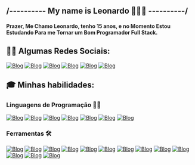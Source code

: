 ## /---------- My name is Leonardo 👨🏻‍💻 ----------/

#### Prazer, Me  Chamo Leonardo, tenho 15 anos, e no Momento Estou Estudando Para me Tornar um Bom Programador Full Stack.

## 🐱‍👤 Algumas Redes Sociais:
 [![Blog](https://img.shields.io/badge/WhatsApp-25D366?style=for-the-badge&logo=whatsapp&logoColor=white)](https://wa.me/5551981878350) [![Blog](https://img.shields.io/badge/Discord-7289DA?style=for-the-badge&logo=discord&logoColor=white)](https://discord.com/users/1142510902902526092) [![Blog](https://img.shields.io/badge/Instagram-E4405F?style=for-the-badge&logo=instagram&logoColor=white)](https://www.instagram.com/leors7_/) [![Blog](https://img.shields.io/badge/YouTube-FF0000?style=for-the-badge&logo=youtube&logoColor=white)](https://www.youtube.com/@Leo7-Dev) [![Blog](https://img.shields.io/badge/LinkedIn-0077B5?style=for-the-badge&logo=linkedin&logoColor=white)]() [![Blog](https://img.shields.io/badge/GitHub-100000?style=for-the-badge&logo=github&logoColor=white)](https://github.com/Leo7-Dev)

## 🎓 Minhas habilidades:

### Linguagens de Programação 👨‍💻
 [![Blog](https://img.shields.io/badge/HTML5-E34F26?style=for-the-badge&logo=html5&logoColor=white)](https://developer.mozilla.org/pt-BR/docs/Web/HTML) [![Blog](https://img.shields.io/badge/CSS3-1572B6?style=for-the-badge&logo=css3&logoColor=white)](https://developer.mozilla.org/pt-BR/docs/Web/CSS) [![Blog](https://img.shields.io/badge/JavaScript-F7DF1E?style=for-the-badge&logo=javascript&logoColor=black)](https://developer.mozilla.org/pt-BR/docs/Web/JavaScript) [![Blog](https://img.shields.io/badge/TypeScript-007ACC?style=for-the-badge&logo=typescript&logoColor=white)](https://tecnoblog.net/responde/o-que-e-typescript-guia-para-iniciantes/) [![Blog](https://img.shields.io/badge/Python-14354C?style=for-the-badge&logo=python&logoColor=white)](https://www.python.org/) [![Blog](https://img.shields.io/badge/PHP-777BB4?style=for-the-badge&logo=php&logoColor=white)](https://www.php.net/) [![Blog](https://img.shields.io/badge/MySQL-00000F?style=for-the-badge&logo=mysql&logoColor=white)](https://www.mysql.com/)

 ### Ferramentas 🛠

 [![Blog](https://img.shields.io/badge/React-20232A?style=for-the-badge&logo=react&logoColor=61DAFB)](https://pt-br.legacy.reactjs.org/)
 [![Blog](https://img.shields.io/badge/Node.js-43853D?style=for-the-badge&logo=node.js&logoColor=white)](https://nodejs.org/en) [![Blog](https://img.shields.io/badge/Bootstrap-563D7C?style=for-the-badge&logo=bootstrap&logoColor=white)](https://getbootstrap.com/) [![Blog](https://img.shields.io/badge/Figma-F24E1E?style=for-the-badge&logo=figma&logoColor=white)](https://www.figma.com/) [![Blog](https://img.shields.io/badge/Jest-323330?style=for-the-badge&logo=Jest&logoColor=white)](https://jestjs.io/pt-BR/) [![Blog](https://img.shields.io/badge/Visual_Studio_Code-0078D4?style=for-the-badge&logo=visual%20studio%20code&logoColor=white)](https://code.visualstudio.com/) [![Blog](https://img.shields.io/badge/Canva-%2300C4CC.svg?&style=for-the-badge&logo=Canva&logoColor=white)](https://www.canva.com/pt_br/) [![Blog](https://img.shields.io/badge/MongoDB-4EA94B?style=for-the-badge&logo=mongodb&logoColor=white)](https://www.mongodb.com/pt-br) [![Blog](https://img.shields.io/badge/GIT-E44C30?style=for-the-badge&logo=git&logoColor=white)](https://git-scm.com/) [![Blog](https://img.shields.io/badge/Express.js-404D59?style=for-the-badge)](https://expressjs.com/pt-br/) [![Blog](https://img.shields.io/badge/Redux-593D88?style=for-the-badge&logo=redux&logoColor=white)](https://redux.js.org/) [![Blog](https://img.shields.io/badge/MariaDB-003545?style=for-the-badge&logo=mariadb&logoColor=white)](https://mariadb.org/) [![Blog](https://img.shields.io/badge/Tailwind_CSS-38B2AC?style=for-the-badge&logo=tailwind-css&logoColor=white)](https://tailwindcss.com/)
